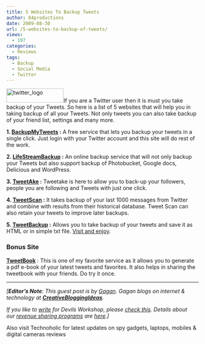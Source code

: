 ```yaml
---
title: 5 Websites To Backup Tweets
author: 84productions
date: 2009-08-30
url: /5-websites-to-backup-of-tweets/
views:
  - 197
categories:
  - Reviews
tags:
  - Backup
  - Social Media
  - Twitter
---
```

<img class="size-full wp-image-13409 alignleft" src="http://cdn.devilsworkshop.org/files/2009/08/twitter_logo.jpg" alt="twitter_logo" width="150" height="37" />If you are a Twitter user then it is must you take backup of your Tweets. So here is a list of 5 websites that will help you in taking backup of all your Tweets. Not only tweets you can also take backup of your friend list, settings and many more.

**1. <a href="http://backupmytweets.com/" onclick="_gaq.push(['_trackEvent', 'outbound-article', 'http://backupmytweets.com/', 'BackupMyTweets']);" >BackupMyTweets</a> :** A free service that lets you backup your tweets in a single click. Just login with your Twitter account and this site will do rest of the work.

**2. <a href="http://www.lifestreambackup.com/" onclick="_gaq.push(['_trackEvent', 'outbound-article', 'http://www.lifestreambackup.com/', 'LifeStreamBackup']);" >LifeStreamBackup</a> :** An online backup service that will not only backup your Tweets but also support backup of Photobucket, Google docs, Delicious and WordPress.

**3. <a href="http://tweetake.com/" onclick="_gaq.push(['_trackEvent', 'outbound-article', 'http://tweetake.com/', 'TweetAke']);" >TweetAke</a> :** Tweetake is here to allow you to back-up your followers, people you are following and Tweets with just one click.

**4. <a href="https://www.tweetscan.com/data.php" onclick="_gaq.push(['_trackEvent', 'outbound-article', 'https://www.tweetscan.com/data.php', 'TweetScan']);" >TweetScan</a> :** It takes backup of your last 1000 messages from Twitter and combine with results from their historical database. Tweet Scan can also retain your tweets to improve later backups.

**5. <a href="http://tweetbackup.com/" onclick="_gaq.push(['_trackEvent', 'outbound-article', 'http://tweetbackup.com/', 'TweetBackup']);" >TweetBackup</a> :** Allows you to take backup of your tweets and save it as HTML or in simple txt file. <a href="http://tweetbackup.com/" onclick="_gaq.push(['_trackEvent', 'outbound-article', 'http://tweetbackup.com/', 'Visit and enjoy']);" >Visit and enjoy</a>.

### Bonus Site

**<a href="http://tweetbook.in/" onclick="_gaq.push(['_trackEvent', 'outbound-article', 'http://tweetbook.in/', 'TweetBook']);" >TweetBook</a>** : This is one of my favorite service as it allows you to generate a pdf e-book of your latest tweets and favorites. It also helps in sharing the tweetbook with your friends. Do try it once.

* * *

*[**Editor&#8217;s Note**: This guest post is by <a href="http://www.creativebloggingideas.com" onclick="_gaq.push(['_trackEvent', 'outbound-article', 'http://www.creativebloggingideas.com', 'Gagan']);" >Gagan</a>. Gagan blogs on internet & technology at **<a href="http://www.creativebloggingideas.com/" onclick="_gaq.push(['_trackEvent', 'outbound-article', 'http://www.creativebloggingideas.com/', 'CreativeBloggingIdeas']);" >CreativeBloggingIdeas</a>**.*</p> 

*If you like to [write][1] for Devils Workshop, please [check this][1]. Details about our [revenue sharing programs][1] are [here][1].]*

Also visit Technoholic for latest updates on spy gadgets, laptops, mobiles & digital cameras reviews

 [1]: http://devilsworkshop.org/join-dw/
